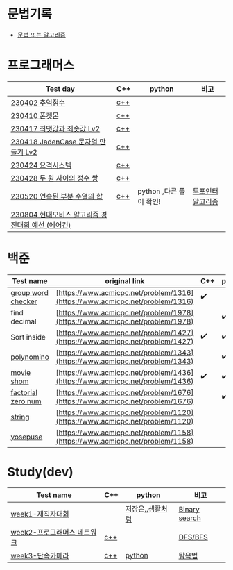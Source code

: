 # 문법기록
- [문법 또는 알고리즘](https://github.com/leggiero-crescendo/coding-test/issues)

# 프로그래머스
|Test day|C++|python|비고|
|----------------|-----|-----|-----|
|[230402 추억점수](./CPP/추억점수.md)|[c++](./CPP/추억점수.cpp)||
|[230410 폰켓몬](https://school.programmers.co.kr/learn/courses/30/lessons/1845)|[c++](./CPP/폰켓몬.cpp)||
|[230417 최댓값과 최솟값 Lv2](https://school.programmers.co.kr/learn/courses/30/lessons/12939?language=cpp)|[c++](./CPP/최댓값과최솟값.cpp)||
|[230418 JadenCase 문자열 만들기 Lv2](https://school.programmers.co.kr/learn/courses/30/lessons/12951?language=cpp)|[c++](./CPP/JadenCase.cpp)||
|[230424 요격시스템](https://school.programmers.co.kr/learn/courses/30/lessons/181188)|[c++](./CPP/요격시스템.cpp)||
|[230428 두 원 사이의 정수 쌍](https://school.programmers.co.kr/learn/courses/30/lessons/181187)|[c++](./CPP/두원사이의정수쌍.cpp)||
|[230520 연속된 부분 수열의 합](https://school.programmers.co.kr/learn/courses/30/lessons/178870)|[c++](./CPP/연속된_부분_수열의_합.cpp)|python ,다른 풀이 확인! |[투포인터알고리즘](https://butter-shower.tistory.com/226)|
|[230804 현대모비스 알고리즘 경진대회 예선 (에어컨)](https://school.programmers.co.kr/learn/courses/30/lessons/214289)|||

# 백준

|Test name|original link|C++|python|
|----------------|---------------------------------------|-----|-----|
|[group word checker](./BackJon/group_world_checker)|[https://www.acmicpc.net/problem/1316](https://www.acmicpc.net/problem/1316)|:heavy_check_mark:||
|find decimal|[https://www.acmicpc.net/problem/1978](https://www.acmicpc.net/problem/1978)||:heavy_check_mark:|
|Sort inside|[https://www.acmicpc.net/problem/1427](https://www.acmicpc.net/problem/1427)|:heavy_check_mark:|:heavy_check_mark:|
|[polynomino](./BackJon/polynomino)|[https://www.acmicpc.net/problem/1343](https://www.acmicpc.net/problem/1343)||:heavy_check_mark:|
|[movie shom](./BackJon/movie_shom)|[https://www.acmicpc.net/problem/1436](https://www.acmicpc.net/problem/1436)|:heavy_check_mark:|:heavy_check_mark:|
|[factorial zero num](./BackJon/factorial_zero_num)|[https://www.acmicpc.net/problem/1676](https://www.acmicpc.net/problem/1676)||:heavy_check_mark:|
|[string](./BackJon/string)|[https://www.acmicpc.net/problem/1120](https://www.acmicpc.net/problem/1120)|||:heavy_check_mark:|
|[yosepuse](./BackJon/yosepuse)|[https://www.acmicpc.net/problem/1158](https://www.acmicpc.net/problem/1158)||||


# Study(dev)
|Test name|C++|python|비고|
|----------------|-----|-----|----|
|[week1-재직자대회](https://softeer.ai/practice/info.do?idx=1&eid=630)||[저장은,,생활처럼](./softeer/230529.py)|[Binary search](https://www.youtube.com/watch?v=-xp1Pc6_lIc)|
|[week2-프로그래머스 네트워크](https://school.programmers.co.kr/learn/courses/30/lessons/43162)|[c++](./CPP/네트워크.cpp)||[DFS/BFS](https://github.com/leggiero-crescendo/coding-test/issues/4)|
|[week3-단속카메라](https://school.programmers.co.kr/learn/courses/30/lessons/42884)|[c++](./CPP/단속카메라.cpp)|[python](./PYTHON/단속카메라.py)|[탐욕법](https://github.com/leggiero-crescendo/coding-test/issues/5)|

